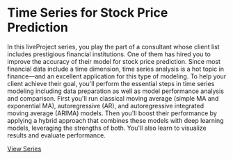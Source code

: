 # Time Series for Stock Price Prediction
In this liveProject series, you play the part of a consultant whose client list includes prestigious financial institutions. One of them has hired you to improve the accuracy of their model for stock price prediction. Since most financial data include a time dimension, time series analysis is a hot topic in finance—and an excellent application for this type of modeling. To help your client achieve their goal, you'll perform the essential steps in time series modeling including data preparation as well as model performance analysis and comparison. First you'll run classical moving average (simple MA and exponential MA), autoregressive (AR), and autoregressive integrated moving average (ARIMA) models. Then you'll boost their performance by applying a hybrid approach that combines these models with deep learning models, leveraging the strengths of both. You'll also learn to visualize results and evaluate performance.

[View Series](https://www.manning.com/liveprojectseries/time-series-for-stock-price-prediction-ser)
